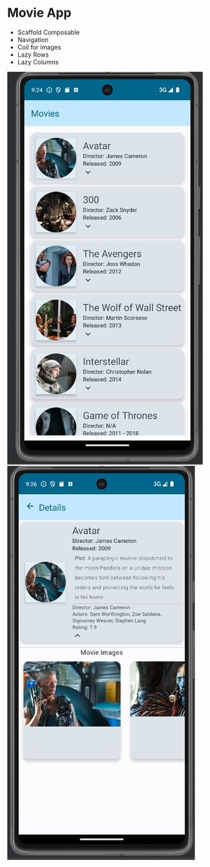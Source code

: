# Movie App
- Scaffold Composable
- Navigation
- Coil for images
- Lazy Rows
- Lazy Columns
  
![alt text](https://github.com/ucadena07/MovieApp/blob/main/movieApp.png "App Screenshot")
![alt text](https://github.com/ucadena07/MovieApp/blob/main/movieAppDetails.png "App Screenshot")
